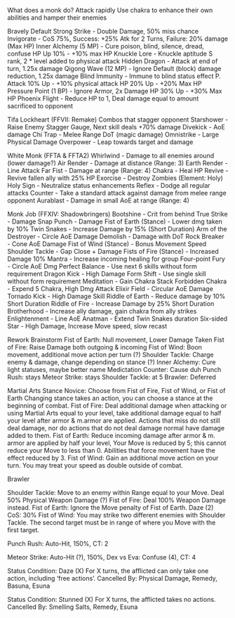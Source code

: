 What does a monk do?
Attack rapidly
Use chakra to enhance their own abilities and hamper their enemies

Bravely Default
Strong Strike - Double Damage, 50% miss chance
Invigorate - CoS 75%, Success: +25% Atk for 2 Turns, Failure: 20% damage (Max HP)
Inner Alchemy (5 MP) - Cure poison, blind, silence, dread, confuse
HP Up 10% - +10% max HP
Knuckle Lore - Knuckle aptitude S rank, 2 * level added to physical attack
Hidden Dragon - Attack at end of turn, 1.25x damage
Qigong Wave (12 MP) - Ignore Default (block) damage reduction, 1.25x damage
Blind Immunity - Immune to blind status effect
P. Attack 10% Up - +10% physical attack
HP 20% Up - +20% Max HP
Pressure Point (1 BP) - Ignore Armor, 2x Damage
HP 30% Up - +30% Max HP
Phoenix Flight - Reduce HP to 1, Deal damage equal to amount sacrificed to opponent

Tifa Lockheart (FFVII: Remake)
Combos that stagger opponent
Starshower - Raise Enemy Stagger Gauge, Next skill deals +70% damage
Divekick - AoE damage
Chi Trap - Melee Range DoT (magic damage)
Omnistrike - Large Physical Damage
Overpower - Leap towards target and damage

White Monk (FFTA & FFTA2)
Whirlwind - Damage to all enemies around (lower damage?)
Air Render - Damage at distance (Range: 3)
Earth Render - Line Attack
Far Fist - Damage at range (Range: 4)
Chakra - Heal HP
Revive - Revive fallen ally with 25% HP
Exorcise - Destroy Zombies (Element: Holy)
Holy Sign - Neutralize status enhancements
Reflex - Dodge all  regular attacks
Counter - Take a standard attack against damage from melee range opponent
Aurablast - Damage in small AoE at range (Range: 4)

Monk Job (FFXIV: Shadowbringers)
Bootshine - Crit from behind
True Strike - Damage
Snap Punch - Damage
Fist of Earth (Stance) - Lower dmg taken by 10%
Twin Snakes - Increase Damage by 15% (Short Duration)
Arm of the Destroyer - Circle AoE Damage
Demolish - Damage with DoT
Rock Breaker - Cone AoE Damage
Fist of Wind (Stance) - Bonus Movement Speed
Shoulder Tackle - Gap Close + Damage
Fists of Fire (Stance) - Increased Damage 10%
Mantra - Increase incoming healing for group
Four-point Fury - Circle AoE Dmg
Perfect Balance - Use next 6 skills without form requirement
Dragon Kick - High Damage
Form Shift - Use single skill without form requirement
Meditation - Gain Chakra Stack
Forbidden Chakra - Expend 5 Chakra, High Dmg Attack
Elixir Field - Circular AoE Damage
Tornado Kick - High Damage Skill
Riddle of Earth - Reduce damage by 10% Short Duration
Riddle of Fire - Increase Damage by 25% Short Duration
Brotherhood - Increase ally damage, gain chakra from ally strikes
Enlightenment - Line AoE
Anatman - Extend Twin Snakes duration
Six-sided Star - High Damage, Increase Move speed, slow recast

Rework Brainstorm
Fist of Earth: Null movement, Lower Damage Taken
Fist of Fire: Raise Damage both outgoing & incoming
Fist of Wind: Boon movement, additional move action per turn (?)
Shoulder Tackle: Charge enemy & damage, change depending on stance (?)
Inner Alchemy: Cure light statuses, maybe better name Medictation
Counter: Cause duh
Punch Rush: stays
Meteor Strike: stays
Shoulder Tackle: at 5
Brawler: Deferred

Martial Arts
Stance Novice: Choose from Fist of Fire, Fist of Wind, or Fist of Earth
Changing stance takes an action, you can choose a stance at the beginning of combat.
Fist of Fire: Deal additional damage when attacking or using Martial Arts equal to your level, take additional damage equal to half your level after armor & m.armor are applied. Actions that miss do not still deal damage, nor do actions that do not deal damage normal have damage added to them.
Fist of Earth: Reduce incoming damage after armor & m. armor are applied by half your level, Your Move is reduced by 5; this cannot reduce your Move to less than 0. Abilities that force movement have the effect reduced by 3.
Fist of Wind: Gain an additional move action on your turn. You may treat your speed as double outside of combat.

Brawler

Shoulder Tackle: Move to an enemy within Range equal to your Move. Deal 50% Physical Weapon Damage (?)
Fist of Fire: Deal 100% Weapon Damage instead.
Fist of Earth: Ignore the Move penalty of Fist of Earth. Daze (2) CoS: 30%
Fist of Wind: You may strike two different enemies with Shoulder Tackle. The second target must be in range of where you Move with the first target.

Punch Rush: Auto-Hit, 150%, CT: 2

Meteor Strike: Auto-Hit (?), 150%, Dex vs Eva: Confuse (4), CT: 4



Status Condition: Daze (X)
For X turns, the afflicted can only take one action, including ‘free actions’. 
Cancelled By: Physical Damage, Remedy, Basuna, Esuna

Status Condition: Stunned (X)
For X turns, the afflicted takes no actions.
Cancelled By: Smelling Salts, Remedy, Esuna
